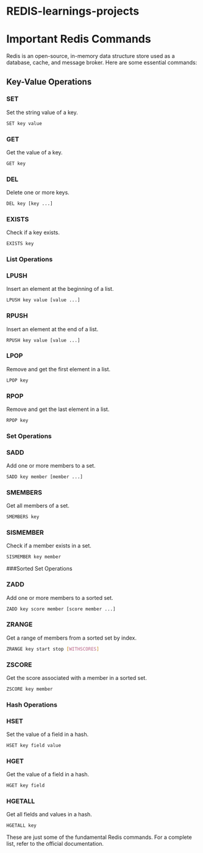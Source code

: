# REDIS-learnings-projects

# Important Redis Commands

Redis is an open-source, in-memory data structure store used as a database, cache, and message broker. Here are some essential commands:

## Key-Value Operations

### SET
Set the string value of a key.

```bash
SET key value
```

### GET
Get the value of a key.

```bash
GET key
```

### DEL
Delete one or more keys.

```bash
DEL key [key ...]
```

### EXISTS
Check if a key exists.

```bash
EXISTS key
```

### List Operations

### LPUSH
Insert an element at the beginning of a list.

```bash
LPUSH key value [value ...]
```

### RPUSH
Insert an element at the end of a list.

```bash
RPUSH key value [value ...]
```

### LPOP
Remove and get the first element in a list.

```bash
LPOP key
```

### RPOP
Remove and get the last element in a list.

```bash
RPOP key
```

### Set Operations

### SADD
Add one or more members to a set.

```bash
SADD key member [member ...]
```

### SMEMBERS
Get all members of a set.

```bash
SMEMBERS key
```

### SISMEMBER
Check if a member exists in a set.

```bash
SISMEMBER key member
```

###Sorted Set Operations

### ZADD
Add one or more members to a sorted set.

```bash
ZADD key score member [score member ...]
```

### ZRANGE
Get a range of members from a sorted set by index.

```bash
ZRANGE key start stop [WITHSCORES]
```

### ZSCORE
Get the score associated with a member in a sorted set.

```bash
ZSCORE key member
```

### Hash Operations

### HSET
Set the value of a field in a hash.

```bash
HSET key field value
```

### HGET
Get the value of a field in a hash.

```bash
HGET key field
```

### HGETALL
Get all fields and values in a hash.

```bash
HGETALL key
```

These are just some of the fundamental Redis commands. For a complete list, refer to the official documentation.
